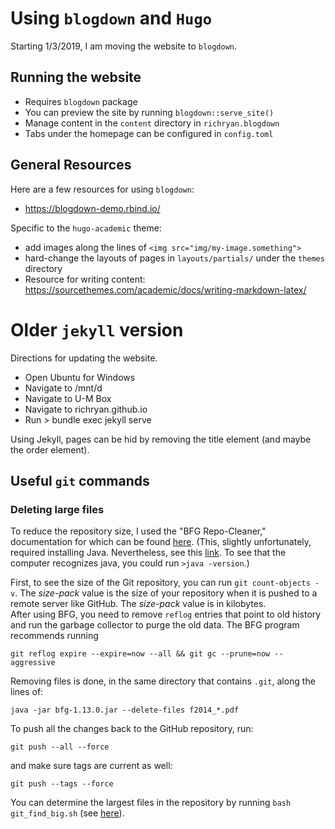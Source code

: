 # Using `blogdown` and `Hugo`
Starting 1/3/2019, I am moving the website to `blogdown`.

## Running the website
- Requires `blogdown` package
- You can preview the site by running `blogdown::serve_site()`
- Manage content in the `content` directory in `richryan.blogdown`
- Tabs under the homepage can be configured in `config.toml`

## General Resources
Here are a few resources for using `blogdown`:
- https://blogdown-demo.rbind.io/

Specific to the `hugo-academic` theme:
- add images along the lines of `<img src="img/my-image.something">`
- hard-change the layouts of pages in `layouts/partials/` under the `themes` directory
- Resource for writing content: https://sourcethemes.com/academic/docs/writing-markdown-latex/


# Older `jekyll` version
Directions for updating the website.

- Open Ubuntu for Windows
- Navigate to /mnt/d
- Navigate to U-M Box
- Navigate to richryan.github.io
- Run > bundle exec jekyll serve

Using Jekyll, pages can be hid by removing the title element (and maybe the order element).

## Useful `git` commands
### Deleting large files
To reduce the repository size, 
I used the "BFG Repo-Cleaner," 
documentation for which can be found [here](https://rtyley.github.io/bfg-repo-cleaner/).
(This, slightly unfortunately, required installing Java.
Nevertheless, see this [link](https://confluence.atlassian.com/bitbucket/reduce-repository-size-321848262.html).
To see that the computer recognizes java,
you could run `>java -version`.)

First, to see the size of the Git repository,
you can run `git count-objects -v`.
The *size-pack* value is the size of your repository when it is pushed to a remote server like GitHub. 
The *size-pack* value is in kilobytes.  
After using BFG, 
you need to remove `reflog` entries that point to old history and
run the garbage collector to purge the old data.
The BFG program recommends running
```
git reflog expire --expire=now --all && git gc --prune=now --aggressive
```

Removing files is done, in the same directory that contains `.git`, along the lines of:
```
java -jar bfg-1.13.0.jar --delete-files f2014_*.pdf
```

To push all the changes back to the GitHub repository, run:
```
git push --all --force
```
and make sure tags are current as well:
```
git push --tags --force
```

You can determine the largest files in the repository by running `bash git_find_big.sh` 
(see [here](https://stubbisms.wordpress.com/2009/07/10/git-script-to-show-largest-pack-objects-and-trim-your-waist-line/)).